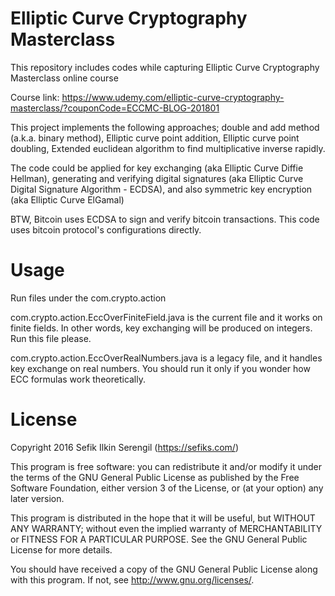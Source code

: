 # Elliptic Curve Cryptography Masterclass

This repository includes codes while capturing Elliptic Curve Cryptography Masterclass online course

Course link: https://www.udemy.com/elliptic-curve-cryptography-masterclass/?couponCode=ECCMC-BLOG-201801



This project implements the following approaches; double and add method (a.k.a. binary method), Elliptic curve point addition, Elliptic curve point doubling, Extended euclidean algorithm to find multiplicative inverse rapidly.

The code could be applied for key exchanging (aka Elliptic Curve Diffie Hellman), generating and verifying digital signatures (aka Elliptic Curve Digital Signature Algorithm - ECDSA), and also symmetric key encryption (aka Elliptic Curve ElGamal)

BTW, Bitcoin uses ECDSA to sign and verify bitcoin transactions. This code uses bitcoin protocol's configurations directly.


Usage
=====

Run files under the com.crypto.action

com.crypto.action.EccOverFiniteField.java is the current file and it works on finite fields. In other words, key exchanging will be produced on integers. Run this file please.

com.crypto.action.EccOverRealNumbers.java is a legacy file, and it handles key exchange on real numbers. You should run it only if you wonder how ECC formulas work theoretically.

License
=======

Copyright 2016 Sefik Ilkin Serengil (https://sefiks.com/)

This program is free software: you can redistribute it and/or modify it under the terms of the GNU General Public License as published by the Free Software Foundation, either version 3 of the License, or (at your option) any later version.

This program is distributed in the hope that it will be useful, but WITHOUT ANY WARRANTY; without even the implied warranty of MERCHANTABILITY or FITNESS FOR A PARTICULAR PURPOSE.  See the GNU General Public License for more details.

You should have received a copy of the GNU General Public License along with this program.  If not, see <http://www.gnu.org/licenses/>.

